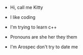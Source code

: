 - Hi, call me Kitty
  
- I like coding
- I'm trying to learn c++

- Pronouns are she her they them
- I'm Arospec don't try to date me

<!---
Kittybunbun87/Kittybunbun87 is a ✨ special ✨ repository because its `README.md` (this file) appears on your GitHub profile.
You can click the Preview link to take a look at your changes.
--->
